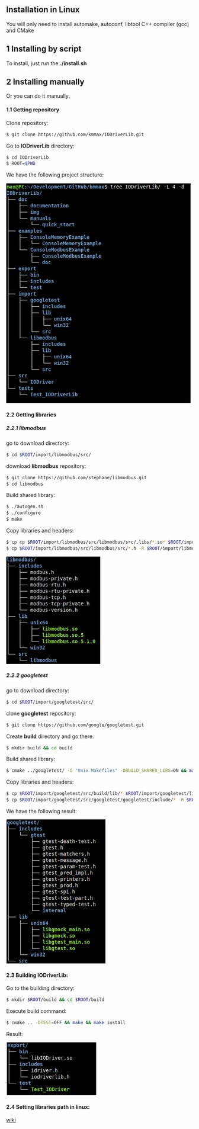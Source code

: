 ## Installation in Linux

You will only need to install automake, autoconf, libtool C++ compiler (gcc) and CMake

## 1 Installing by script

To install, just run the **./install.sh**

## 2 Installing manually
Or you can do it manually.


#### 1.1 Getting repository
Clone repository:
~~~bash
$ git clone https://github.com/kmmax/IODriverLib.git
~~~
Go to **IODriverLib** directory:
~~~bash
$ cd IODriverLib
$ ROOT=$PWD
~~~
We have the following project structure:

![structure](screen1.png)

#### 2.2 Getting libraries
##### 2.2.1 libmodbus
go to download directory:
~~~bash
$ cd $ROOT/import/libmodbus/src/
~~~
download **libmodbus** repository:
~~~bash
$ git clone https://github.com/stephane/libmodbus.git
$ cd libmodbus
~~~
Build shared library:
~~~bash
$ ./autogen.sh
$ ./configure
$ make
~~~
Copy libraries and headers:
~~~bash
$ cp cp $ROOT/import/libmodbus/src/libmodbus/src/.libs/*.so* $ROOT/import/libmodbus/lib/unix64/
$ cp $ROOT/import/libmodbus/src/libmodbus/src/*.h -R $ROOT/import/libmodbus/includes/
~~~
![libmodbus](screen3.png)

##### 2.2.2 googletest 
go to download directory:
~~~bash
$ cd $ROOT/import/googletest/src/
~~~
clone **googletest** repository:
~~~bash
$ git clone https://github.com/google/googletest.git
~~~
Create **build** directory and go there:
~~~bash
$ mkdir build && cd build
~~~
Build shared library:
~~~bash
$ cmake ../googletest/ -G "Unix Makefiles" -DBUILD_SHARED_LIBS=ON && make
~~~
Copy libraries and headers:
~~~bash
$ cp $ROOT/import/googletest/src/build/lib/* $ROOT/import/googletest/lib/unix64/
$ cp $ROOT/import/googletest/src/googletest/googletest/include/* -R $ROOT/import/googletest/includes/
~~~
We have the following result:

![googletest](screen2.png)

#### 2.3 Building **IODriverLib**:
Go to the building directory:
~~~bash
$ mkdir $ROOT/build && cd $ROOT/build
~~~
Execute build command:
~~~bash
$ cmake .. -DTEST=OFF && make && make install
~~~
Result:

![IODriverLib](screen4.png)

#### 2.4 Setting libraries path in linux:
[wiki](https://github.com/kmmax/IODriverLib/wiki)
